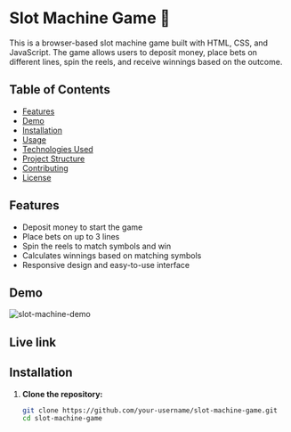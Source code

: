 # Slot Machine Game 🎰

This is a browser-based slot machine game built with HTML, CSS, and JavaScript. The game allows users to deposit money, place bets on different lines, spin the reels, and receive winnings based on the outcome.

## Table of Contents
- [Features](#features)
- [Demo](#demo)
- [Installation](#installation)
- [Usage](#usage)
- [Technologies Used](#technologies-used)
- [Project Structure](#project-structure)
- [Contributing](#contributing)
- [License](#license)

## Features
- Deposit money to start the game
- Place bets on up to 3 lines
- Spin the reels to match symbols and win
- Calculates winnings based on matching symbols
- Responsive design and easy-to-use interface

## Demo

![slot-machine-demo](https://github.com/user-attachments/assets/48acd1bc-101a-4d29-ad44-6a4b55f0cefe)

## Live link

## Installation

1. **Clone the repository:**
   ```bash
   git clone https://github.com/your-username/slot-machine-game.git
   cd slot-machine-game
